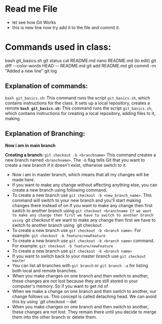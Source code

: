 # Read me File
- let see how Git Works
- this is new line now try add  it to the file and commit  it.

# Commands used in class:
bash git_basics.sh
git status
cat README.md
nano README.md (to edit)
git diff --color-words HEAD -- README.md
git add README.md
git commit -m "Added a new line"
git log

## Explanation of commands:
`bash git_basics.sh`: This command runs the script `git_basics.sh`, which contains instructions for the class. It sets up a local repository, creates a remote
**`bash git_basics.sh`:** This command runs the script `git_basics.sh`, which contains instructions for creating a local repository, adding files to it, making

## Explanation of Branching:

**Now i am in main branch**

**Creating a branch:** `git checkout -b <branchname>`
This command creates a new branch named `<branchname>`. The `-b` flag tells Git that you want to create a new branch if it doesn't exist, otherwise switch to it.

- Now i am in  master branch, which means that all my changes will be made here.
- If you want to make any change without affecting anything else, you can create a new branch using following command:
- To create a new branch use `git checkout -b <new_branch_name>`. This command will switch to your new branch and you'll start making changes there instead of on If you want to make any change then first switch to another branch using `git checkout <branchname If we want to make any change then first we have to switch to another branch using `git checkout If we want to make any change then first we have to switch to another branch using `git checkout
- To create a new branch use `git checkout -b <branch name>`. For example: `git checkout -b feature/newFeature`
- To create a new branch use `git checkout -b <branch name>` command. For example: `git checkout -b feature/newFeature`
- To create a new branch use `git checkout -b <branch name>`
- If you want to switch back to your master branch use `git checkout master`
- You can list all branches with `git branch` or `git branch -a` for listing both local and remote branches.
- When you make changes on one branch and then switch to another, these changes are not lost because they are still stored in your computer's memory. So if you want to get rid of
- When we make a change on one branch and then switch to another, our change follows us. This concept is called detaching head. We can avoid this by using `git checkout --det
- When you make changes on one branch and then switch to another, these changes are not lost. They remain there until you decide to merge them into the other branch or delete them.